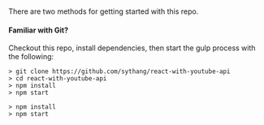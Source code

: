 #

There are two methods for getting started with this repo.

#### Familiar with Git?
Checkout this repo, install dependencies, then start the gulp process with the following:

```
> git clone https://github.com/sythang/react-with-youtube-api
> cd react-with-youtube-api
> npm install
> npm start
```

```
> npm install
> npm start
```
